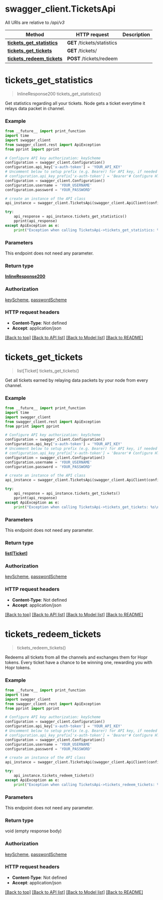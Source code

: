 # swagger_client.TicketsApi

All URIs are relative to */api/v3*

Method | HTTP request | Description
------------- | ------------- | -------------
[**tickets_get_statistics**](TicketsApi.md#tickets_get_statistics) | **GET** /tickets/statistics | 
[**tickets_get_tickets**](TicketsApi.md#tickets_get_tickets) | **GET** /tickets/ | 
[**tickets_redeem_tickets**](TicketsApi.md#tickets_redeem_tickets) | **POST** /tickets/redeem | 

# **tickets_get_statistics**
> InlineResponse200 tickets_get_statistics()



Get statistics regarding all your tickets. Node gets a ticket everytime it relays data packet in channel.

### Example
```python
from __future__ import print_function
import time
import swagger_client
from swagger_client.rest import ApiException
from pprint import pprint

# Configure API key authorization: keyScheme
configuration = swagger_client.Configuration()
configuration.api_key['x-auth-token'] = 'YOUR_API_KEY'
# Uncomment below to setup prefix (e.g. Bearer) for API key, if needed
# configuration.api_key_prefix['x-auth-token'] = 'Bearer'# Configure HTTP basic authorization: passwordScheme
configuration = swagger_client.Configuration()
configuration.username = 'YOUR_USERNAME'
configuration.password = 'YOUR_PASSWORD'

# create an instance of the API class
api_instance = swagger_client.TicketsApi(swagger_client.ApiClient(configuration))

try:
    api_response = api_instance.tickets_get_statistics()
    pprint(api_response)
except ApiException as e:
    print("Exception when calling TicketsApi->tickets_get_statistics: %s\n" % e)
```

### Parameters
This endpoint does not need any parameter.

### Return type

[**InlineResponse200**](InlineResponse200.md)

### Authorization

[keyScheme](../README.md#keyScheme), [passwordScheme](../README.md#passwordScheme)

### HTTP request headers

 - **Content-Type**: Not defined
 - **Accept**: application/json

[[Back to top]](#) [[Back to API list]](../README.md#documentation-for-api-endpoints) [[Back to Model list]](../README.md#documentation-for-models) [[Back to README]](../README.md)

# **tickets_get_tickets**
> list[Ticket] tickets_get_tickets()



Get all tickets earned by relaying data packets by your node from every channel.

### Example
```python
from __future__ import print_function
import time
import swagger_client
from swagger_client.rest import ApiException
from pprint import pprint

# Configure API key authorization: keyScheme
configuration = swagger_client.Configuration()
configuration.api_key['x-auth-token'] = 'YOUR_API_KEY'
# Uncomment below to setup prefix (e.g. Bearer) for API key, if needed
# configuration.api_key_prefix['x-auth-token'] = 'Bearer'# Configure HTTP basic authorization: passwordScheme
configuration = swagger_client.Configuration()
configuration.username = 'YOUR_USERNAME'
configuration.password = 'YOUR_PASSWORD'

# create an instance of the API class
api_instance = swagger_client.TicketsApi(swagger_client.ApiClient(configuration))

try:
    api_response = api_instance.tickets_get_tickets()
    pprint(api_response)
except ApiException as e:
    print("Exception when calling TicketsApi->tickets_get_tickets: %s\n" % e)
```

### Parameters
This endpoint does not need any parameter.

### Return type

[**list[Ticket]**](Ticket.md)

### Authorization

[keyScheme](../README.md#keyScheme), [passwordScheme](../README.md#passwordScheme)

### HTTP request headers

 - **Content-Type**: Not defined
 - **Accept**: application/json

[[Back to top]](#) [[Back to API list]](../README.md#documentation-for-api-endpoints) [[Back to Model list]](../README.md#documentation-for-models) [[Back to README]](../README.md)

# **tickets_redeem_tickets**
> tickets_redeem_tickets()



Redeems all tickets from all the channels and exchanges them for Hopr tokens. Every ticket have a chance to be winning one, rewarding you with Hopr tokens.

### Example
```python
from __future__ import print_function
import time
import swagger_client
from swagger_client.rest import ApiException
from pprint import pprint

# Configure API key authorization: keyScheme
configuration = swagger_client.Configuration()
configuration.api_key['x-auth-token'] = 'YOUR_API_KEY'
# Uncomment below to setup prefix (e.g. Bearer) for API key, if needed
# configuration.api_key_prefix['x-auth-token'] = 'Bearer'# Configure HTTP basic authorization: passwordScheme
configuration = swagger_client.Configuration()
configuration.username = 'YOUR_USERNAME'
configuration.password = 'YOUR_PASSWORD'

# create an instance of the API class
api_instance = swagger_client.TicketsApi(swagger_client.ApiClient(configuration))

try:
    api_instance.tickets_redeem_tickets()
except ApiException as e:
    print("Exception when calling TicketsApi->tickets_redeem_tickets: %s\n" % e)
```

### Parameters
This endpoint does not need any parameter.

### Return type

void (empty response body)

### Authorization

[keyScheme](../README.md#keyScheme), [passwordScheme](../README.md#passwordScheme)

### HTTP request headers

 - **Content-Type**: Not defined
 - **Accept**: application/json

[[Back to top]](#) [[Back to API list]](../README.md#documentation-for-api-endpoints) [[Back to Model list]](../README.md#documentation-for-models) [[Back to README]](../README.md)

